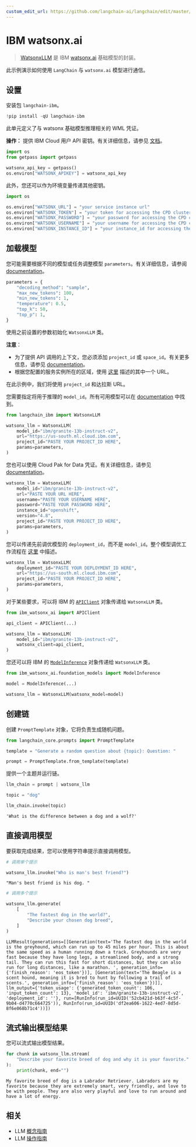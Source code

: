 ```yaml
---
custom_edit_url: https://github.com/langchain-ai/langchain/edit/master/docs/docs/integrations/llms/ibm_watsonx.ipynb
---
```


# IBM watsonx.ai

>[WatsonxLLM](https://ibm.github.io/watsonx-ai-python-sdk/fm_extensions.html#langchain) 是 IBM [watsonx.ai](https://www.ibm.com/products/watsonx-ai) 基础模型的封装。

此示例演示如何使用 `LangChain` 与 `watsonx.ai` 模型进行通信。

## 设置

安装包 `langchain-ibm`。

```python
!pip install -qU langchain-ibm
```

此单元定义了与 watsonx 基础模型推理相关的 WML 凭证。

**操作：** 提供 IBM Cloud 用户 API 密钥。有关详细信息，请参见
[文档](https://cloud.ibm.com/docs/account?topic=account-userapikey&interface=ui)。

```python
import os
from getpass import getpass

watsonx_api_key = getpass()
os.environ["WATSONX_APIKEY"] = watsonx_api_key
```

此外，您还可以作为环境变量传递其他密钥。

```python
import os

os.environ["WATSONX_URL"] = "your service instance url"
os.environ["WATSONX_TOKEN"] = "your token for accessing the CPD cluster"
os.environ["WATSONX_PASSWORD"] = "your password for accessing the CPD cluster"
os.environ["WATSONX_USERNAME"] = "your username for accessing the CPD cluster"
os.environ["WATSONX_INSTANCE_ID"] = "your instance_id for accessing the CPD cluster"
```

## 加载模型

您可能需要根据不同的模型或任务调整模型 `parameters`。有关详细信息，请参阅 [documentation](https://ibm.github.io/watsonx-ai-python-sdk/fm_model.html#metanames.GenTextParamsMetaNames)。

```python
parameters = {
    "decoding_method": "sample",
    "max_new_tokens": 100,
    "min_new_tokens": 1,
    "temperature": 0.5,
    "top_k": 50,
    "top_p": 1,
}
```

使用之前设置的参数初始化 `WatsonxLLM` 类。

**注意**：

- 为了提供 API 调用的上下文，您必须添加 `project_id` 或 `space_id`。有关更多信息，请参见 [documentation](https://www.ibm.com/docs/en/watsonx-as-a-service?topic=projects)。
- 根据您配置的服务实例所在的区域，使用 [这里](https://ibm.github.io/watsonx-ai-python-sdk/setup_cloud.html#authentication) 描述的其中一个 URL。

在此示例中，我们将使用 `project_id` 和达拉斯 URL。

您需要指定将用于推理的 `model_id`。所有可用模型可以在 [documentation](https://ibm.github.io/watsonx-ai-python-sdk/fm_model.html#ibm_watsonx_ai.foundation_models.utils.enums.ModelTypes) 中找到。

```python
from langchain_ibm import WatsonxLLM

watsonx_llm = WatsonxLLM(
    model_id="ibm/granite-13b-instruct-v2",
    url="https://us-south.ml.cloud.ibm.com",
    project_id="PASTE YOUR PROJECT_ID HERE",
    params=parameters,
)
```

您也可以使用 Cloud Pak for Data 凭证。有关详细信息，请参见 [documentation](https://ibm.github.io/watsonx-ai-python-sdk/setup_cpd.html)。

```python
watsonx_llm = WatsonxLLM(
    model_id="ibm/granite-13b-instruct-v2",
    url="PASTE YOUR URL HERE",
    username="PASTE YOUR USERNAME HERE",
    password="PASTE YOUR PASSWORD HERE",
    instance_id="openshift",
    version="4.8",
    project_id="PASTE YOUR PROJECT_ID HERE",
    params=parameters,
)
```

您可以传递先前调优模型的 `deployment_id`，而不是 `model_id`。整个模型调优工作流程在 [这里](https://ibm.github.io/watsonx-ai-python-sdk/pt_working_with_class_and_prompt_tuner.html) 中描述。

```python
watsonx_llm = WatsonxLLM(
    deployment_id="PASTE YOUR DEPLOYMENT_ID HERE",
    url="https://us-south.ml.cloud.ibm.com",
    project_id="PASTE YOUR PROJECT_ID HERE",
    params=parameters,
)
```

对于某些要求，可以将 IBM 的 [`APIClient`](https://ibm.github.io/watsonx-ai-python-sdk/base.html#apiclient) 对象传递给 `WatsonxLLM` 类。

```python
from ibm_watsonx_ai import APIClient

api_client = APIClient(...)

watsonx_llm = WatsonxLLM(
    model_id="ibm/granite-13b-instruct-v2",
    watsonx_client=api_client,
)
```

您还可以将 IBM 的 [`ModelInference`](https://ibm.github.io/watsonx-ai-python-sdk/fm_model_inference.html) 对象传递给 `WatsonxLLM` 类。

```python
from ibm_watsonx_ai.foundation_models import ModelInference

model = ModelInference(...)

watsonx_llm = WatsonxLLM(watsonx_model=model)
```

## 创建链
创建 `PromptTemplate` 对象，它将负责生成随机问题。

```python
from langchain_core.prompts import PromptTemplate

template = "Generate a random question about {topic}: Question: "

prompt = PromptTemplate.from_template(template)
```

提供一个主题并运行链。

```python
llm_chain = prompt | watsonx_llm

topic = "dog"

llm_chain.invoke(topic)
```



```output
'What is the difference between a dog and a wolf?'
```

## 直接调用模型
要获取完成结果，您可以使用字符串提示直接调用模型。

```python
# 调用单个提示

watsonx_llm.invoke("Who is man's best friend?")
```



```output
"Man's best friend is his dog. "
```



```python
# 调用多个提示

watsonx_llm.generate(
    [
        "The fastest dog in the world?",
        "Describe your chosen dog breed",
    ]
)
```



```output
LLMResult(generations=[[Generation(text='The fastest dog in the world is the greyhound, which can run up to 45 miles per hour. This is about the same speed as a human running down a track. Greyhounds are very fast because they have long legs, a streamlined body, and a strong tail. They can run this fast for short distances, but they can also run for long distances, like a marathon. ', generation_info={'finish_reason': 'eos_token'})], [Generation(text='The Beagle is a scent hound, meaning it is bred to hunt by following a trail of scents.', generation_info={'finish_reason': 'eos_token'})]], llm_output={'token_usage': {'generated_token_count': 106, 'input_token_count': 13}, 'model_id': 'ibm/granite-13b-instruct-v2', 'deployment_id': ''}, run=[RunInfo(run_id=UUID('52cb421d-b63f-4c5f-9b04-d4770c664725')), RunInfo(run_id=UUID('df2ea606-1622-4ed7-8d5d-8f6e068b71c4'))])
```

## 流式输出模型结果

您可以流式输出模型结果。

```python
for chunk in watsonx_llm.stream(
    "Describe your favorite breed of dog and why it is your favorite."
):
    print(chunk, end="")
```
```output
My favorite breed of dog is a Labrador Retriever. Labradors are my favorite because they are extremely smart, very friendly, and love to be with people. They are also very playful and love to run around and have a lot of energy.
```

## 相关

- LLM [概念指南](/docs/concepts/#llms)
- LLM [操作指南](/docs/how_to/#llms)